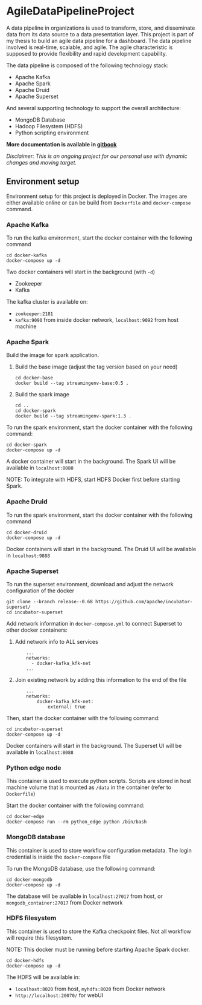 # AgileDataPipelineProject

A data pipeline in organizations is used to transform, store, and disseminate data from its data source to a data presentation layer. This project is part of my thesis to build an agile data pipeline for a dashboard. The data pipeline involved is real-time, scalable, and agile. The agile characteristic is supposed to provide flexibility and rapid development capability.

The data pipeline is composed of the following technology stack:
- Apache Kafka
- Apache Spark
- Apache Druid
- Apache Superset

And several supporting technology to support the overall architecture:
- MongoDB Database
- Hadoop Filesystem (HDFS)
- Python scripting environment

**More documentation is available in [gitbook](https://nico-anandito.gitbook.io/agile-data-pipeline-project/)**

*Disclaimer: This is an ongoing project for our personal use with dynamic changes and moving target.* 

## Environment setup

Environment setup for this project is deployed in Docker. 
The images are either available online or can be build from `Dockerfile` and `docker-compose` command.
 

### Apache Kafka

To run the kafka environment, start the docker container with the following command

```
cd docker-kafka
docker-compose up -d
```
Two docker containers will start in the background (with `-d`) 
- Zookeeper
- Kafka

The kafka cluster is available on:
- `zookeeper:2181`
- `kafka:9090` from inside docker network, `localhost:9092` from host machine

### Apache Spark
Build the image for spark application.
1. Build the base image (adjust the tag version based on your need)

    ```
    cd docker-base
    docker build --tag streamingenv-base:0.5 .
    ```
2. Build the spark image
    ```
    cd ..
    cd docker-spark
    docker build --tag streamingenv-spark:1.3 .
    ```

To run the spark environment, start the docker container with the following command:

```
cd docker-spark
docker-compose up -d
```

A docker container will start in the background. The Spark UI will be available in `localhost:8080`

NOTE: To integrate with HDFS, start HDFS Docker first before starting Spark.
### Apache Druid

To run the spark environment, start the docker container with the following command

```
cd docker-druid
docker-compose up -d
```

Docker containers will start in the background. The Druid UI will be available in `localhost:9888`

### Apache Superset

To run the superset environment, download and adjust the network configuration of the docker
```
git clone --branch release--0.68 https://github.com/apache/incubator-superset/
cd incubator-superset
```

Add network information in `docker-compose.yml` to connect Superset to other docker containers:
1. Add network info to ALL services
    ```
        ...
        networks:
          - docker-kafka_kfk-net
        ...
    ```
2. Join existing network by adding this information to the end of the file
    ```
        ...
        networks:
            docker-kafka_kfk-net:
                external: true
    ```
Then, start the docker container with the following command:
```
cd incubator-superset
docker-compose up -d
```

Docker containers will start in the background. The Superset UI will be available in `localhost:8088`

### Python edge node

This container is used to execute python scripts. 
Scripts are stored in host machine volume that is mounted as `/data` in the container (refer to `Dockerfile`) 

Start the docker container with the following command:

``` 
cd docker-edge
docker-compose run --rm python_edge python /bin/bash
``` 

### MongoDB database
This container is used to store workflow configuration metadata. The login credential is inside the `docker-compose` file

To run the MongoDB database, use the following command:
```
cd docker-mongodb
docker-compose up -d
```
The database will be available in `localhost:27017` from host, or `mongodb_container:27017` from Docker network

### HDFS filesystem
This container is used to store the Kafka checkpoint files. 
Not all workflow will require this filesystem.

NOTE: This docker must be running before starting Apache Spark docker.
```
cd docker-hdfs
docker-compose up -d
```
The HDFS will be available in:
- `localhost:8020` from host, `myhdfs:8020` from Docker network
- `http://localhost:20070/` for webUI

### 